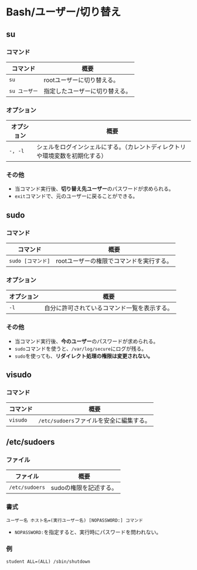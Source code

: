 # Bash/ユーザー/切り替え

## su

### コマンド

| コマンド      | 概要                           |
| ------------- | ------------------------------ |
| `su`          | rootユーザーに切り替える。     |
| `su ユーザー` | 指定したユーザーに切り替える。 |

### オプション

| オプション | 概要                                                         |
| ---------- | ------------------------------------------------------------ |
| `-, -l`    | シェルをログインシェルにする。（カレントディレクトリや環境変数を初期化する） |

### その他

- 当コマンド実行後、**切り替え先ユーザー**のパスワードが求められる。
- `exit`コマンドで、元のユーザーに戻ることができる。

## sudo

### コマンド

| コマンド          | 概要                                     |
| ----------------- | ---------------------------------------- |
| `sudo [コマンド]` | rootユーザーの権限でコマンドを実行する。 |

### オプション

| オプション | 概要                                         |
| ---------- | -------------------------------------------- |
| `-l`       | 自分に許可されているコマンド一覧を表示する。 |

### その他

- 当コマンド実行後、**今のユーザー**のパスワードが求められる。
- `sudo`コマンドを使うと、`/var/log/secure`にログが残る。
- `sudo`を使っても、**リダイレクト処理の権限は変更されない。**

## visudo

### コマンド

| コマンド | 概要                                     |
| -------- | ---------------------------------------- |
| `visudo` | `/etc/sudoers`ファイルを安全に編集する。 |

## /etc/sudoers

### ファイル

| ファイル       | 概要                   |
| -------------- | ---------------------- |
| `/etc/sudoers` | sudoの権限を記述する。 |

### 書式

```text
ユーザー名 ホスト名=(実行ユーザー名) [NOPASSWORD:] コマンド
```

- `NOPASSWORD:`を指定すると、実行時にパスワードを問われない。

### 例

```text
student ALL=(ALL) /sbin/shutdown
```
